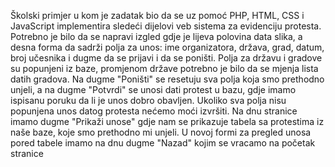 Školski primjer u kom je zadatak bio da se uz pomoć PHP, HTML, CSS i JavaScript implementira sledeći dijelovi veb sistema za evidenciju protesta. Potrebno je bilo da se napravi izgled gdje je lijeva polovina data slika, a desna forma da sadrži polja za unos: ime organizatora, država, grad, datum, broj učesnika i dugme da se prijavi i da se poništi. Polja za državu i gradove su popunjeni iz baze, promjenom države potrebno je bilo da se mjenja lista datih gradova. Na dugme "Poništi" se resetuju sva polja koja smo prethodno unjeli, a na dugme "Potvrdi" se unosi dati protest u bazu, gdje imamo ispisanu poruku da li je unos dobro obavljen. Ukoliko sva polja nisu popunjena unos datog protesta nećemo moći izvršiti. Na dnu stranice imamo dugme "Prikaži unose" gdje nam se prikazuje tabela sa protestima iz naše baze, koje smo prethodno mi unjeli. U novoj formi za pregled unosa pored tabele imamo na dnu dugme "Nazad" kojim se vracamo na početak stranice
